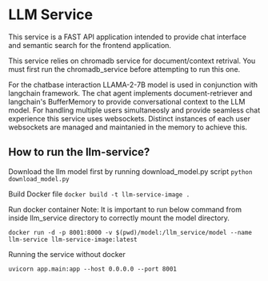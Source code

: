 # LLM Service
This service is a FAST API application intended to provide chat interface and semantic search for the frontend application. 

This service relies on chromadb service for document/context retrival. You must first run the chromadb_service before attempting to run this one. 

For the chatbase interaction LLAMA-2-7B model is used in conjunction with langchain framework. The chat agent implements document-retriever and langchain's BufferMemory to provide conversational context to the LLM model. 
For handling multiple users simultaneosly and provide seamless chat experience this service uses websockets. Distinct instances of each user websockets are managed and maintanied in the memory to achieve this. 

## How to run the llm-service?

Download the llm model first by running download_model.py script
`python download_model.py`

Build Docker file
`docker build -t llm-service-image .`

Run docker container
Note: It is important to run below command from inside llm_service directory to correctly mount the model directory. 

`docker run -d -p 8001:8000 -v $(pwd)/model:/llm_service/model --name llm-service llm-service-image:latest`

Running the service without docker

`uvicorn app.main:app --host 0.0.0.0 --port 8001`
